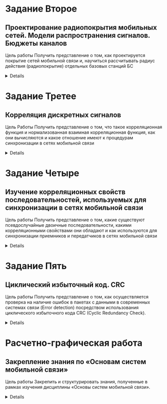 # Задание Второе 
## Проектирование радиопокрытия мобильных сетей.  Модели распространения сигналов. Бюджеты каналов
Цель работы 
Получить представление о том, как проектируется покрытие сетей мобильной связи и, научиться рассчитывать радиус действия (радиопокрытие) отдельных 
базовых станций БС 
<details>
  График Зависимости входных потерь радиосигнала от растояния
<img src= "Image/Second1.png">
  
  Результаты вычислений
<img src= "Image/Second2.png">
</details>

# Задание Третее 
## Корреляция дискретных сигналов 
Цель Работы 
Получить представление о том, что такое корреляционная функция и нормализованная взаимная корреляционная функция, как они вычисляются и какое отношение 
имеют к процедурам синхронизации в сетях мобильной связи
<details>
  
  Результат вывода программы thirdLab.c в терминале
  
<img src= "Image/Third1.png">
  
  Результат вывода массивов a	= [0.3 0.2  -0.1 4.2 -2 1.5 0]; b = [0.3 4 -2.2 1.6 0.1 0.1 0.2] программы thirdLabSecond.py
  
<img src= "Image/Third2.png">

  Результат вывода Графика в котором b сдвинута на индекс максимального значения корреляции и график зависимости взаимной корреляции последовательностей от величины циклического сдвига
  
<img src= "Image/Third3.png">

  Результаты рассчетов корреляции и нормализованной корреляции
  
<img src= "Image/Third4.png">

</details>

# Задание Четыре
## Изучение корреляционных свойств последовательностей, используемых для синхронизации в сетях мобильной связи
Цель работы 
Получить представление о том, какие существуют псевдослучайные двоичные последовательности, какими корреляционными свойствами они обладают и как используются для синхронизации приемников и передатчиков в сетях мобильной связи
<details>
  Результат вывода программы fourthLab.c в терминале
  
<img src= "Image/Fourth1.png">
  
  Результат вывода программы fourthLab.m 
  
<img src= "Image/Fourth2.png">

  Результат вывода Графика Взаимной корреляции от величины сдвигов
  
<img src= "Image/Fourth3.png">

  Результат вывода Графика Автокорреляции от величины сдвигов
  
<img src= "Image/Fourth4.png">

</details>

# Задание Пять
## Циклический избыточный код. CRC

Цель работы
    Получить представление о том, как осуществляется проверка на наличие ошибок в пакетах с данными в современных системах связи (Error detection) посредством использования циклического избыточного кода CRC (Cyclic Redundancy Check).  
<details>
  Результат вывода программы fifthLab.c в терминале
  
<img src= "Image/Fifth1.png">

    изменяем полином на 6 битный
  
<img src= "Image/Fifth2.png">

    изменяем в полином 1 бит
    
<img src= "Image/Fifth3.png">


</details>

# Расчетно-графическая работа
## Закрепление знания по «Основам систем мобильной связи»

Цель работы 
    Закрепить и структурировать знания, полученные в рамках изучения дисциплины «Основы систем мобильной связи». 

<details>
    Результат вывода всей работы в терминале
  
<img src= "Image/res.png">

    Графический вывод первых 5 пунктов
  
<img src= "Image/graf1.png">

    Графический вывод зашумленного сигнала
    
<img src= "Image/graf2.png">

    Графический вывод передаваемого сигнала 
        с различными N 
    
<img src= "Image/graf3.png">
    
    Графический вывод принимаемого сигнала 
        с различными N 
    
<img src= "Image/graf4.png">


</details>
